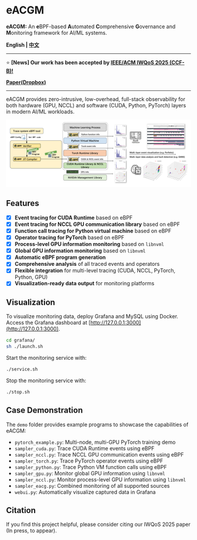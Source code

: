 # eACGM

**eACGM:** An **e**BPF-based **A**utomated **C**omprehensive **G**overnance and **M**onitoring framework for AI/ML systems.

**English | [中文](README_zh.md)**

---

:star: **[News] Our work has been accepted by [IEEE/ACM IWQoS 2025 (CCF-B)! ](https://iwqos2025.ieee-iwqos.org/)**

**[Paper(Dropbox)](https://www.dropbox.com/scl/fi/q4vplv95usw4u5h3syx62/IWQoS_2025.pdf?rlkey=gv8h65oupkzrmv6zu1yu7s558&e=1&st=k8sttham&dl=0)**

---

eACGM provides zero-intrusive, low-overhead, full-stack observability for both hardware (GPU, NCCL) and software (CUDA, Python, PyTorch) layers in modern AI/ML workloads.

![Architecture](asset/arch.png)

## Features

- [x] **Event tracing for CUDA Runtime** based on eBPF
- [x] **Event tracing for NCCL GPU communication library** based on eBPF
- [x] **Function call tracing for Python virtual machine** based on eBPF
- [x] **Operator tracing for PyTorch** based on eBPF
- [x] **Process-level GPU information monitoring** based on `libnvml`
- [x] **Global GPU information monitoring** based on `libnvml`
- [x] **Automatic eBPF program generation**
- [x] **Comprehensive analysis** of all traced events and operators
- [x] **Flexible integration** for multi-level tracing (CUDA, NCCL, PyTorch, Python, GPU)
- [x] **Visualization-ready data output** for monitoring platforms

## Visualization

To visualize monitoring data, deploy Grafana and MySQL using Docker. Access the Grafana dashboard at [http://127.0.0.1:3000](http://127.0.0.1:3000).

```bash
cd grafana/
sh ./launch.sh
```

Start the monitoring service with:

```bash
./service.sh
```

Stop the monitoring service with:

```bash
./stop.sh
```

## Case Demonstration

The `demo` folder provides example programs to showcase the capabilities of eACGM:

- `pytorch_example.py`: Multi-node, multi-GPU PyTorch training demo
- `sampler_cuda.py`: Trace CUDA Runtime events using eBPF
- `sampler_nccl.py`: Trace NCCL GPU communication events using eBPF
- `sampler_torch.py`: Trace PyTorch operator events using eBPF
- `sampler_python.py`: Trace Python VM function calls using eBPF
- `sampler_gpu.py`: Monitor global GPU information using `libnvml`
- `sampler_nccl.py`: Monitor process-level GPU information using `libnvml`
- `sampler_eacg.py`: Combined monitoring of all supported sources
- `webui.py`: Automatically visualize captured data in Grafana

## Citation

If you find this project helpful, please consider citing our IWQoS 2025 paper (In press, to appear).